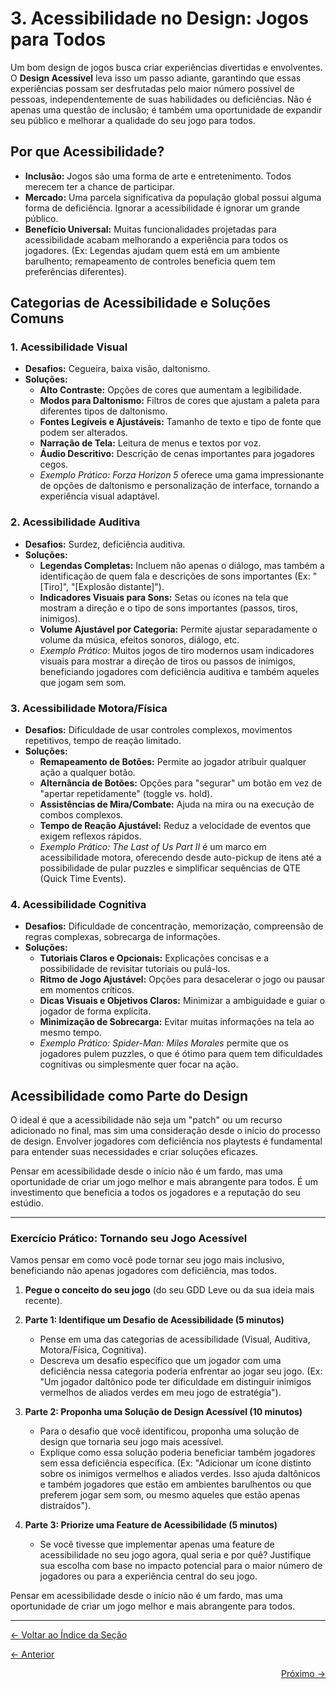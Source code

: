 # 3. Acessibilidade no Design: Jogos para Todos

Um bom design de jogos busca criar experiências divertidas e envolventes. O **Design Acessível** leva isso um passo adiante, garantindo que essas experiências possam ser desfrutadas pelo maior número possível de pessoas, independentemente de suas habilidades ou deficiências. Não é apenas uma questão de inclusão; é também uma oportunidade de expandir seu público e melhorar a qualidade do seu jogo para todos.

## Por que Acessibilidade?

-   **Inclusão:** Jogos são uma forma de arte e entretenimento. Todos merecem ter a chance de participar.
-   **Mercado:** Uma parcela significativa da população global possui alguma forma de deficiência. Ignorar a acessibilidade é ignorar um grande público.
-   **Benefício Universal:** Muitas funcionalidades projetadas para acessibilidade acabam melhorando a experiência para todos os jogadores. (Ex: Legendas ajudam quem está em um ambiente barulhento; remapeamento de controles beneficia quem tem preferências diferentes).

## Categorias de Acessibilidade e Soluções Comuns

### 1. Acessibilidade Visual

-   **Desafios:** Cegueira, baixa visão, daltonismo.
-   **Soluções:**
    -   **Alto Contraste:** Opções de cores que aumentam a legibilidade.
    -   **Modos para Daltonismo:** Filtros de cores que ajustam a paleta para diferentes tipos de daltonismo.
    -   **Fontes Legíveis e Ajustáveis:** Tamanho de texto e tipo de fonte que podem ser alterados.
    -   **Narração de Tela:** Leitura de menus e textos por voz.
    -   **Áudio Descritivo:** Descrição de cenas importantes para jogadores cegos.
    -   *Exemplo Prático:* *Forza Horizon 5* oferece uma gama impressionante de opções de daltonismo e personalização de interface, tornando a experiência visual adaptável.

### 2. Acessibilidade Auditiva

-   **Desafios:** Surdez, deficiência auditiva.
-   **Soluções:**
    -   **Legendas Completas:** Incluem não apenas o diálogo, mas também a identificação de quem fala e descrições de sons importantes (Ex: "[Tiro]", "[Explosão distante]").
    -   **Indicadores Visuais para Sons:** Setas ou ícones na tela que mostram a direção e o tipo de sons importantes (passos, tiros, inimigos).
    -   **Volume Ajustável por Categoria:** Permite ajustar separadamente o volume da música, efeitos sonoros, diálogo, etc.
    -   *Exemplo Prático:* Muitos jogos de tiro modernos usam indicadores visuais para mostrar a direção de tiros ou passos de inimigos, beneficiando jogadores com deficiência auditiva e também aqueles que jogam sem som.

### 3. Acessibilidade Motora/Física

-   **Desafios:** Dificuldade de usar controles complexos, movimentos repetitivos, tempo de reação limitado.
-   **Soluções:**
    -   **Remapeamento de Botões:** Permite ao jogador atribuir qualquer ação a qualquer botão.
    -   **Alternância de Botões:** Opções para "segurar" um botão em vez de "apertar repetidamente" (toggle vs. hold).
    -   **Assistências de Mira/Combate:** Ajuda na mira ou na execução de combos complexos.
    -   **Tempo de Reação Ajustável:** Reduz a velocidade de eventos que exigem reflexos rápidos.
    -   *Exemplo Prático:* *The Last of Us Part II* é um marco em acessibilidade motora, oferecendo desde auto-pickup de itens até a possibilidade de pular puzzles e simplificar sequências de QTE (Quick Time Events).

### 4. Acessibilidade Cognitiva

-   **Desafios:** Dificuldade de concentração, memorização, compreensão de regras complexas, sobrecarga de informações.
-   **Soluções:**
    -   **Tutoriais Claros e Opcionais:** Explicações concisas e a possibilidade de revisitar tutoriais ou pulá-los.
    -   **Ritmo de Jogo Ajustável:** Opções para desacelerar o jogo ou pausar em momentos críticos.
    -   **Dicas Visuais e Objetivos Claros:** Minimizar a ambiguidade e guiar o jogador de forma explícita.
    -   **Minimização de Sobrecarga:** Evitar muitas informações na tela ao mesmo tempo.
    -   *Exemplo Prático:* *Spider-Man: Miles Morales* permite que os jogadores pulem puzzles, o que é ótimo para quem tem dificuldades cognitivas ou simplesmente quer focar na ação.

## Acessibilidade como Parte do Design

O ideal é que a acessibilidade não seja um "patch" ou um recurso adicionado no final, mas sim uma consideração desde o início do processo de design. Envolver jogadores com deficiência nos playtests é fundamental para entender suas necessidades e criar soluções eficazes.

Pensar em acessibilidade desde o início não é um fardo, mas uma oportunidade de criar um jogo melhor e mais abrangente para todos. É um investimento que beneficia a todos os jogadores e a reputação do seu estúdio.

---

### Exercício Prático: Tornando seu Jogo Acessível

Vamos pensar em como você pode tornar seu jogo mais inclusivo, beneficiando não apenas jogadores com deficiência, mas todos.

1.  **Pegue o conceito do seu jogo** (do seu GDD Leve ou da sua ideia mais recente).

2.  **Parte 1: Identifique um Desafio de Acessibilidade (5 minutos)**
    *   Pense em uma das categorias de acessibilidade (Visual, Auditiva, Motora/Física, Cognitiva).
    *   Descreva um desafio específico que um jogador com uma deficiência nessa categoria poderia enfrentar ao jogar seu jogo. (Ex: "Um jogador daltônico pode ter dificuldade em distinguir inimigos vermelhos de aliados verdes em meu jogo de estratégia").

3.  **Parte 2: Proponha uma Solução de Design Acessível (10 minutos)**
    *   Para o desafio que você identificou, proponha uma solução de design que tornaria seu jogo mais acessível.
    *   Explique como essa solução poderia beneficiar também jogadores sem essa deficiência específica. (Ex: "Adicionar um ícone distinto sobre os inimigos vermelhos e aliados verdes. Isso ajuda daltônicos e também jogadores que estão em ambientes barulhentos ou que preferem jogar sem som, ou mesmo aqueles que estão apenas distraídos").

4.  **Parte 3: Priorize uma Feature de Acessibilidade (5 minutos)**
    *   Se você tivesse que implementar apenas uma feature de acessibilidade no seu jogo agora, qual seria e por quê? Justifique sua escolha com base no impacto potencial para o maior número de jogadores ou para a experiência central do seu jogo.

Pensar em acessibilidade desde o início não é um fardo, mas uma oportunidade de criar um jogo melhor e mais abrangente para todos.

---
<p align="left">
   <a href="../../README.md"><- Voltar ao Índice da Seção</a>
</p>
<p align="left">
   <a href="2.Monetizacao_Etica.md"><- Anterior</a>
</p>
<p align="right">
   <a href="4.O_Papel_da_IA_no_Game_Design.md">Próximo -></a>
</p>